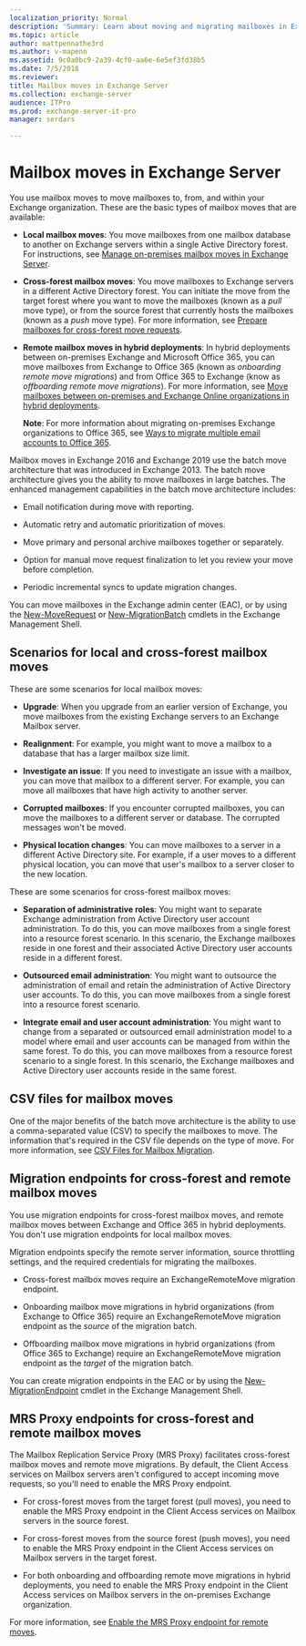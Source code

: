 ```yaml
---
localization_priority: Normal
description: 'Summary: Learn about moving and migrating mailboxes in Exchange Server 2016 and Exchange Server 2019, and the enhanced capabilities in the batch move architecture.'
ms.topic: article
author: mattpennathe3rd
ms.author: v-mapenn
ms.assetid: 9c0a0bc9-2a39-4cf0-aa6e-6e5ef3fd38b5
ms.date: 7/5/2018
ms.reviewer:
title: Mailbox moves in Exchange Server
ms.collection: exchange-server
audience: ITPro
ms.prod: exchange-server-it-pro
manager: serdars

---
```


# Mailbox moves in Exchange Server

You use mailbox moves to move mailboxes to, from, and within your Exchange organization. These are the basic types of mailbox moves that are available:

- **Local mailbox moves**: You move mailboxes from one mailbox database to another on Exchange servers within a single Active Directory forest. For instructions, see [Manage on-premises mailbox moves in Exchange Server](../architecture/mailbox-servers/manage-mailbox-moves.md).

- **Cross-forest mailbox moves**: You move mailboxes to Exchange servers in a different Active Directory forest. You can initiate the move from the target forest where you want to move the mailboxes (known as a *pull* move type), or from the source forest that currently hosts the mailboxes (known as a *push* move type). For more information, see [Prepare mailboxes for cross-forest move requests](../architecture/mailbox-servers/prep-mailboxes-for-cross-forest-moves.md).

- **Remote mailbox moves in hybrid deployments**: In hybrid deployments between on-premises Exchange and Microsoft Office 365, you can move mailboxes from Exchange to Office 365 (known as *onboarding remote move migrations*) and from Office 365 to Exchange (know as *offboarding remote move migrations*). For more information, see [Move mailboxes between on-premises and Exchange Online organizations in hybrid deployments](https://docs.microsoft.com/exchange/hybrid-deployment/move-mailboxes).

    **Note**: For more information about migrating on-premises Exchange organizations to Office 365, see [Ways to migrate multiple email accounts to Office 365](https://go.microsoft.com/fwlink/p/?LinkID=524030).

Mailbox moves in Exchange 2016 and Exchange 2019 use the batch move architecture that was introduced in Exchange 2013. The batch move architecture gives you the ability to move mailboxes in large batches. The enhanced management capabilities in the batch move architecture includes:

- Email notification during move with reporting.

- Automatic retry and automatic prioritization of moves.

- Move primary and personal archive mailboxes together or separately.

- Option for manual move request finalization to let you review your move before completion.

- Periodic incremental syncs to update migration changes.

You can move mailboxes in the Exchange admin center (EAC), or by using the [New-MoveRequest](https://docs.microsoft.com/powershell/module/exchange/move-and-migration/new-moverequest) or [New-MigrationBatch](https://docs.microsoft.com/powershell/module/exchange/move-and-migration/new-migrationbatch) cmdlets in the Exchange Management Shell.

## Scenarios for local and cross-forest mailbox moves

These are some scenarios for local mailbox moves:

- **Upgrade**: When you upgrade from an earlier version of Exchange, you move mailboxes from the existing Exchange servers to an Exchange Mailbox server.

- **Realignment**: For example, you might want to move a mailbox to a database that has a larger mailbox size limit.

- **Investigate an issue**: If you need to investigate an issue with a mailbox, you can move that mailbox to a different server. For example, you can move all mailboxes that have high activity to another server.

- **Corrupted mailboxes**: If you encounter corrupted mailboxes, you can move the mailboxes to a different server or database. The corrupted messages won't be moved.

- **Physical location changes**: You can move mailboxes to a server in a different Active Directory site. For example, if a user moves to a different physical location, you can move that user's mailbox to a server closer to the new location.

These are some scenarios for cross-forest mailbox moves:

- **Separation of administrative roles**: You might want to separate Exchange administration from Active Directory user account administration. To do this, you can move mailboxes from a single forest into a resource forest scenario. In this scenario, the Exchange mailboxes reside in one forest and their associated Active Directory user accounts reside in a different forest.

- **Outsourced email administration**: You might want to outsource the administration of email and retain the administration of Active Directory user accounts. To do this, you can move mailboxes from a single forest into a resource forest scenario.

- **Integrate email and user account administration**: You might want to change from a separated or outsourced email administration model to a model where email and user accounts can be managed from within the same forest. To do this, you can move mailboxes from a resource forest scenario to a single forest. In this scenario, the Exchange mailboxes and Active Directory user accounts reside in the same forest.

## CSV files for mailbox moves

One of the major benefits of the batch move architecture is the ability to use a comma-separated value (CSV) to specify the mailboxes to move. The information that's required in the CSV file depends on the type of move. For more information, see [CSV Files for Mailbox Migration](https://docs.microsoft.com/exchange/csv-files-for-mailbox-migration-exchange-2013-help).

## Migration endpoints for cross-forest and remote mailbox moves

You use migration endpoints for cross-forest mailbox moves, and remote mailbox moves between Exchange and Office 365 in hybrid deployments. You don't use migration endpoints for local mailbox moves.

Migration endpoints specify the remote server information, source throttling settings, and the required credentials for migrating the mailboxes.

- Cross-forest mailbox moves require an ExchangeRemoteMove migration endpoint.

- Onboarding mailbox move migrations in hybrid organizations (from Exchange to Office 365) require an ExchangeRemoteMove migration endpoint as the *source* of the migration batch.

- Offboarding mailbox move migrations in hybrid organizations (from Office 365 to Exchange) require an ExchangeRemoteMove migration endpoint as the *target* of the migration batch.

You can create migration endpoints in the EAC or by using the [New-MigrationEndpoint](https://docs.microsoft.com/powershell/module/exchange/move-and-migration/new-migrationendpoint) cmdlet in the Exchange Management Shell.

## MRS Proxy endpoints for cross-forest and remote mailbox moves

The Mailbox Replication Service Proxy (MRS Proxy) facilitates cross-forest mailbox moves and remote move migrations. By default, the Client Access services on Mailbox servers aren't configured to accept incoming move requests, so you'll need to enable the MRS Proxy endpoint.

- For cross-forest moves from the target forest (pull moves), you need to enable the MRS Proxy endpoint in the Client Access services on Mailbox servers in the source forest.

- For cross-forest moves from the source forest (push moves), you need to enable the MRS Proxy endpoint in the Client Access services on Mailbox servers in the target forest.

- For both onboarding and offboarding remote move migrations in hybrid deployments, you need to enable the MRS Proxy endpoint in the Client Access services on Mailbox servers in the on-premises Exchange organization.

For more information, see [Enable the MRS Proxy endpoint for remote moves](../architecture/mailbox-servers/mrs-proxy-endpoint.md).
